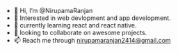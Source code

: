 - 👋 Hi, I’m @NirupamaRanjan
- 👀 Interested in web devlopment and app development.
- 🌱 currently learning react and react native.
- 💞️ looking to collaborate on awesome projects.
- 📫 Reach me through nirupamaranjan2414@gmail.com

<!---
NirupamaRanjan/NirupamaRanjan is a ✨ special ✨ repository because its `README.md` (this file) appears on your GitHub profile.
You can click the Preview link to take a look at your changes.
--->
